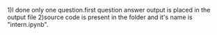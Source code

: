 1)I done only one question.first question answer output is placed in the output file
2)source code is present in the folder and it's name is "intern.ipynb".

